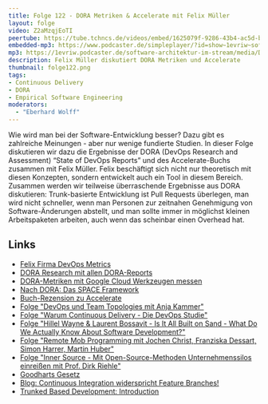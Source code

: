 ```yaml
---
title: Folge 122 - DORA Metriken & Accelerate mit Felix Müller
layout: folge
video: Z2aMzqjEoTI
peertube: https://tube.tchncs.de/videos/embed/1625079f-9286-43b4-ac5d-be81dee20ab6
embedded-mp3: https://www.podcaster.de/simpleplayer/?id=show~1evriw~software-architektur-im-stream~pod-6099508260ffc5c85458005f4&v=1654867011
mp3: https://1evriw.podcaster.de/software-architektur-im-stream/media/DORA_Metriken_und_Accelerate_mit_Felix_Mueller.mp3
description: Felix Müller diskutiert DORA Metriken und Accelerate
thumbnail: folge122.png
tags:
- Continuous Delivery
- DORA
- Empirical Software Engineering
moderators:
  - "Eberhard Wolff"
---
```


Wie wird man bei der Software-Entwicklung besser? Dazu gibt es
zahlreiche Meinungen - aber nur wenige fundierte Studien. In dieser
Folge diskutieren wir dazu die Ergebnisse der DORA (DevOps Research
and Assessment) “State of DevOps Reports” und des Accelerate-Buchs
zusammen mit Felix Müller. Felix beschäftigt sich nicht nur
theoretisch mit diesen Konzepten, sondern entwickelt auch ein Tool in
diesem Bereich. Zusammen werden wir teilweise überraschende Ergebnisse
aus DORA diskutieren: Trunk-basierte Entwicklung ist Pull Requests
überlegen, man wird nicht schneller, wenn man Personen zur zeitnahen
Genehmigung von Software-Änderungen abstellt, und man sollte immer in
möglichst kleinen Arbeitspaketen arbeiten, auch wenn das scheinbar
einen Overhead hat.

## Links

- [Felix Firma DevOps Metrics](https://devops-metrics.com)
- [DORA Research mit allen DORA-Reports](https://www.devops-research.com/research.html)
- [DORA-Metriken mit Google Cloud Werkzeugen messen](https://github.com/GoogleCloudPlatform/fourkeys)
- [Nach DORA: Das SPACE Framework](https://queue.acm.org/detail.cfm?id=3454124)
- [Buch-Rezension zu Accelerate](https://www.heise.de/hintergrund/Das-Mindset-von-DevOps-Accelerate-4495067.html)
- [Folge "DevOps und Team Topologies mit Anja Kammer"](https://software-architektur.tv/2020/12/07/folge031.html)
- [Folge "Warum Continuous Delivery - Die DevOps Studie"](https://software-architektur.tv/2020/08/14/folge012.html)
- [Folge "Hillel Wayne & Laurent Bossavit - Is It All Built on Sand - What Do We Actually Know About Software Development?"](https://software-architektur.tv/2021/10/25/episode86.html)
- [Folge "Remote Mob Programming mit Jochen Christ, Franziska Dessart, Simon Harrer, Martin Huber"](https://software-architektur.tv/2021/04/16/folge56.html)
- [Folge "Inner Source - Mit Open-Source-Methoden Unternehmenssilos einreißen mit Prof. Dirk Riehle"](https://software-architektur.tv/2020/12/11/folge032.html)
- [Goodharts Gesetz](https://de.wikipedia.org/wiki/Goodharts_Gesetz)
- [Blog: Continuous Integration widerspricht Feature Branches!](https://www.heise.de/blog/Continuous-Integration-widerspricht-Feature-Branches-2736487.html)
- [Trunked Based Development: Introduction](https://trunkbaseddevelopment.com/)
